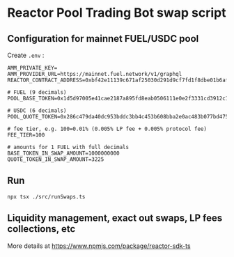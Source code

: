 # Reactor Pool Trading Bot swap script
## Configuration for mainnet FUEL/USDC pool
Create `.env` :
```
AMM_PRIVATE_KEY=
AMM_PROVIDER_URL=https://mainnet.fuel.network/v1/graphql
REACTOR_CONTRACT_ADDRESS=0xbf42e11139c671af25030d291d9cf7fd1f8dbe01b6af69f5a8eda097544e3b7e

# FUEL (9 decimals)
POOL_BASE_TOKEN=0x1d5d97005e41cae2187a895fd8eab0506111e0e2f3331cd3912c15c24e3c1d82

# USDC (6 decimals)
POOL_QUOTE_TOKEN=0x286c479da40dc953bddc3bb4c453b608bba2e0ac483b077bd475174115395e6b

# fee tier, e.g. 100=0.01% (0.005% LP fee + 0.005% protocol fee)
FEE_TIER=100

# amounts for 1 FUEL with full decimals
BASE_TOKEN_IN_SWAP_AMOUNT=1000000000
QUOTE_TOKEN_IN_SWAP_AMOUNT=3225
```
## Run
```shell
npx tsx ./src/runSwaps.ts
```

## Liquidity management, exact out swaps, LP fees collections, etc
More details at https://www.npmjs.com/package/reactor-sdk-ts
